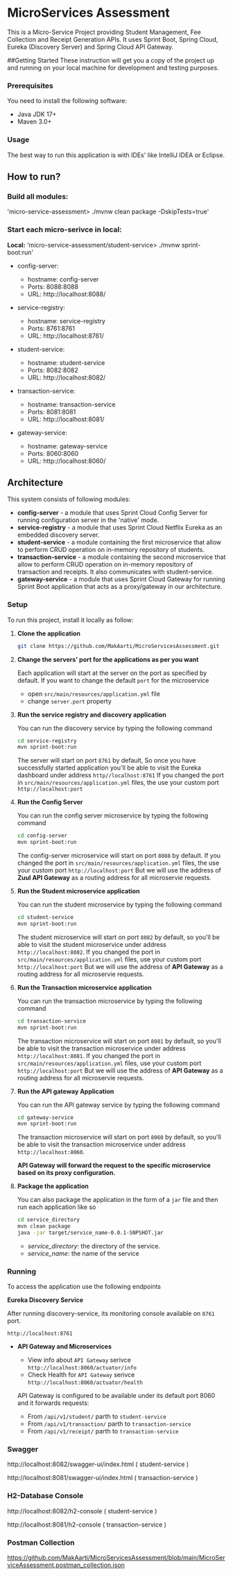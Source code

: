 # MicroServices Assessment

This is a Micro-Service Project providing Student Management, Fee Collection and Receipt Generation APIs.
It uses Sprint Boot, Spring Cloud, Eureka (Discovery Server) and Spring Cloud API Gateway.

##Getting Started
These instruction will get you a copy of the project up and running on your local machine for development and testing purposes.

### Prerequisites
You need to install the following software:
* Java JDK 17+
* Maven 3.0+

### Usage
The best way to run this application is with IDEs' like IntelliJ IDEA or Eclipse.

## How to run?

### Build all modules:

'micro-service-assessment> ./mvnw clean package -DskipTests=true'

### Start each micro-serivce in local:

**Local:** 'micro-service-assessment/student-service> ./mvnw sprint-boot:run'

* config-server:
  * hostname: config-server
  * Ports: 8088:8088
  * URL: http://localhost:8088/

* service-registry:
    * hostname: service-registry
    * Ports: 8761:8761
    * URL: http://localhost:8761/

* student-service:
    * hostname: student-service
    * Ports: 8082:8082
    * URL: http://localhost:8082/

* transaction-service:
    * hostname: transaction-service
    * Ports: 8081:8081
    * URL: http://localhost:8081/

* gateway-service:
    * hostname: gateway-service
    * Ports: 8060:8060
    * URL: http://localhost:8060/

## Architecture
This system consists of following modules:
- **config-server** - a module that uses Sprint Cloud Config Server for running configuration server in the 'native' mode.
- **service-registry** - a module that uses Sprint Cloud Netflix Eureka as an embedded discovery server.
- **student-service** - a module containing the first microservice that allow to perform CRUD operation on in-memory repository of students.
- **transaction-service** - a module containing the second microservice that allow to perform CRUD operation on in-memory repository of transaction and receipts. It also communicates with student-service.
- **gateway-service** - a module that uses Sprint Cloud Gateway for running Sprint Boot application that acts as a proxy/gateway in our architecture.

### Setup
To run this project, install it locally as follow:

1. **Clone the application**

    ```bash
   git clone https://github.com/MakAarti/MicroServicesAssessment.git
   ```

2. **Change the servers' port for the applications as per you want**

   Each application will start at the server on the port as specified by default.
   If you want to change the default `port` for the microservice

   + open `src/main/resources/application.yml` file
   + change `server.port` property

   
3. **Run the service registry and discovery application**

   You can run the discovery service by typing the following command

    ```bash
    cd service-registry
    mvn sprint-boot:run
    ```

    The server will start on port `8761` by default, So once you have successfully started application you'll be able to visit the Eureka dashboard under address `http//localhost:8761`
   If you changed the port in `src/main/resources/application.yml` files, the use your custom port `http://localhost:port`

4. **Run the Config Server**

   You can run the config server microservice by typing the following command

    ```bash
    cd config-server
    mvn sprint-boot:run
    ```

    The config-server microservice will start on port `8088` by default.
   If you changed the port in `src/main/resources/application.yml` files, the use your custom port `http://localhost:port`
   But we will use the address of **Zuul API Gateway** as a routing address for all microservie requests.
   
5. **Run the Student microservice application**

   You can run the student microservice by typing the following command

    ```bash
    cd student-service
    mvn sprint-boot:run
    ```

    The student microservice will start on port `8082` by default, so you'll be able to visit the student microservice under address `http://localhost:8082`.
   If you changed the port in `src/main/resources/application.yml` files, use your custom port `http://localhost:port`
   But we will use the address of **API Gateway** as a routing address for all microservie requests.
   
6. **Run the Transaction microservice application**

   You can run the transaction microservice by typing the following command

    ```bash
    cd transaction-service
    mvn sprint-boot:run
    ```

    The transaction microservice will start on port `8081` by default, so you'll be able to visit the transaction microservice under address `http://localhost:8081`.
   If you changed the port in `src/main/resources/application.yml` files, use your custom port `http://localhost:port`
   But we will use the address of **API Gateway** as a routing address for all microservie requests.

   
7. **Run the API gateway Application**

   You can run the API gateway service by typing the following command

    ```bash
    cd gateway-service
    mvn sprint-boot:run
    ```

    The transaction microservice will start on port `8060` by default, so you'll be able to visit the transaction microservice under address `http://localhost:8060`.

   **API Gateway will forward the request to the specific microservice based on its proxy configuration.**
   
8. **Package the application**

   You can also package the application in the form of a `jar` file and then run each application like so 

    ```bash
    cd service_directory
    mvn clean package
    java -jar target/service_name-0.0.1-SNPSHOT.jar
    ```

    + *service_directory*: the directory of the service.
    + *service_name*: the name of the service


### Running

To access the application use the following endpoints

**Eureka Discovery Service**

After running discovery-service, its monitoring console available on `8761` port.

`http://localhost:8761`

* **API Gateway and Microservices**

  + View info about `API Gateway` serivce `http://localhost:8060/actuator/info`
  + Check Health for `API Gateway` serivce `http://localhost:8060/actuator/health`
 
  API Gateway is configured to be available under its default port 8060 and it forwards requests:

  * From `/api/v1/student/` parth to `student-service`
  * From `/api/v1/transaction/` parth to `transaction-service`
  * From `/api/v1/receipt/` parth to `transaction-service`

### Swagger

http://localhost:8082/swagger-ui/index.html ( student-service )

http://localhost:8081/swagger-ui/index.html ( transaction-service )

### H2-Database Console

http://localhost:8082/h2-console ( student-service )

http://localhost:8081/h2-console ( transaction-service )


### Postman Collection

https://github.com/MakAarti/MicroServicesAssessment/blob/main/MicroServiceAssessment.postman_collection.json
